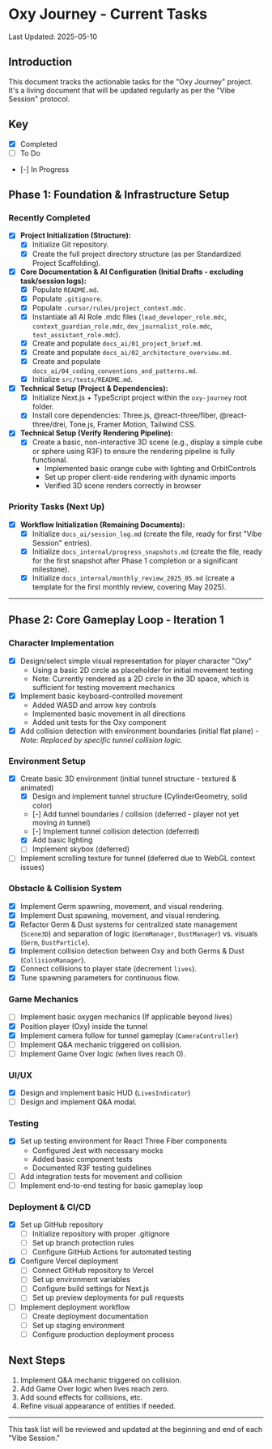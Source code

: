 # Oxy Journey - Current Tasks
Last Updated: 2025-05-10

## Introduction
This document tracks the actionable tasks for the "Oxy Journey" project. It's a living document that will be updated regularly as per the "Vibe Session" protocol.

## Key
- [x] Completed
- [ ] To Do
- [-] In Progress

## Phase 1: Foundation & Infrastructure Setup

### Recently Completed
- [x] **Project Initialization (Structure):**
    - [x] Initialize Git repository.
    - [x] Create the full project directory structure (as per Standardized Project Scaffolding).
- [x] **Core Documentation & AI Configuration (Initial Drafts - excluding task/session logs):**
    - [x] Populate `README.md`.
    - [x] Populate `.gitignore`.
    - [x] Populate `.cursor/rules/project_context.mdc`.
    - [x] Instantiate all AI Role .mdc files (`lead_developer_role.mdc`, `context_guardian_role.mdc`, `dev_journalist_role.mdc`, `test_assistant_role.mdc`).
    - [x] Create and populate `docs_ai/01_project_brief.md`.
    - [x] Create and populate `docs_ai/02_architecture_overview.md`.
    - [x] Create and populate `docs_ai/04_coding_conventions_and_patterns.md`.
    - [x] Initialize `src/tests/README.md`.
- [x] **Technical Setup (Project & Dependencies):**
    - [x] Initialize Next.js + TypeScript project within the `oxy-journey` root folder.
    - [x] Install core dependencies: Three.js, @react-three/fiber, @react-three/drei, Tone.js, Framer Motion, Tailwind CSS.
- [x] **Technical Setup (Verify Rendering Pipeline):**
    - [x] Create a basic, non-interactive 3D scene (e.g., display a simple cube or sphere using R3F) to ensure the rendering pipeline is fully functional.
        - Implemented basic orange cube with lighting and OrbitControls
        - Set up proper client-side rendering with dynamic imports
        - Verified 3D scene renders correctly in browser

### Priority Tasks (Next Up)
- [x] **Workflow Initialization (Remaining Documents):**
    - [x] Initialize `docs_ai/session_log.md` (create the file, ready for first "Vibe Session" entries).
    - [x] Initialize `docs_internal/progress_snapshots.md` (create the file, ready for the first snapshot after Phase 1 completion or a significant milestone).
    - [x] Initialize `docs_internal/monthly_review_2025_05.md` (create a template for the first monthly review, covering May 2025).

---

## Phase 2: Core Gameplay Loop - Iteration 1

### Character Implementation
- [x] Design/select simple visual representation for player character "Oxy"
  - Using a basic 2D circle as placeholder for initial movement testing
  - Note: Currently rendered as a 2D circle in the 3D space, which is sufficient for testing movement mechanics
- [x] Implement basic keyboard-controlled movement
  - Added WASD and arrow key controls
  - Implemented basic movement in all directions
  - Added unit tests for the Oxy component
- [x] Add collision detection with environment boundaries (initial flat plane) - *Note: Replaced by specific tunnel collision logic.*

### Environment Setup
- [x] Create basic 3D environment (initial tunnel structure - textured & animated)
  - [x] Design and implement tunnel structure (CylinderGeometry, solid color)
  - [-] Add tunnel boundaries / collision (deferred - player not yet moving *in* tunnel)
  - [-] Implement tunnel collision detection (deferred)
  - [x] Add basic lighting
  - [ ] Implement skybox (deferred)
- [ ] Implement scrolling texture for tunnel (deferred due to WebGL context issues)

### Obstacle & Collision System
- [x] Implement Germ spawning, movement, and visual rendering.
- [x] Implement Dust spawning, movement, and visual rendering.
- [x] Refactor Germ & Dust systems for centralized state management (`Scene3D`) and separation of logic (`GermManager`, `DustManager`) vs. visuals (`Germ`, `DustParticle`).
- [x] Implement collision detection between Oxy and both Germs & Dust (`CollisionManager`).
- [x] Connect collisions to player state (decrement `lives`).
- [x] Tune spawning parameters for continuous flow.

### Game Mechanics
- [ ] Implement basic oxygen mechanics (If applicable beyond lives)
- [x] Position player (Oxy) inside the tunnel
- [x] Implement camera follow for tunnel gameplay (`CameraController`)
- [ ] Implement Q&A mechanic triggered on collision.
- [ ] Implement Game Over logic (when lives reach 0).

### UI/UX
- [x] Design and implement basic HUD (`LivesIndicator`)
- [ ] Design and implement Q&A modal.

### Testing
- [x] Set up testing environment for React Three Fiber components
  - Configured Jest with necessary mocks
  - Added basic component tests
  - Documented R3F testing guidelines
- [ ] Add integration tests for movement and collision
- [ ] Implement end-to-end testing for basic gameplay loop

### Deployment & CI/CD
- [x] Set up GitHub repository
  - [ ] Initialize repository with proper .gitignore
  - [ ] Set up branch protection rules
  - [ ] Configure GitHub Actions for automated testing
- [x] Configure Vercel deployment
  - [ ] Connect GitHub repository to Vercel
  - [ ] Set up environment variables
  - [ ] Configure build settings for Next.js
  - [ ] Set up preview deployments for pull requests
- [ ] Implement deployment workflow
  - [ ] Create deployment documentation
  - [ ] Set up staging environment
  - [ ] Configure production deployment process

## Next Steps
1. Implement Q&A mechanic triggered on collision.
2. Add Game Over logic when lives reach zero.
3. Add sound effects for collisions, etc.
4. Refine visual appearance of entities if needed.

---
This task list will be reviewed and updated at the beginning and end of each "Vibe Session."
